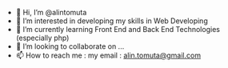 - 👋 Hi, I’m @alintomuta
- 👀 I’m interested in developing my skills in Web Developing
- 🌱 I’m currently learning Front End and Back End Technologies (especially php)
- 💞️ I’m looking to collaborate on ...
- 📫 How to reach me : my email : alin.tomuta@gmail.com

<!---
alintomuta/alintomuta is a ✨ special ✨ repository because its `README.md` (this file) appears on your GitHub profile.
You can click the Preview link to take a look at your changes.
--->
